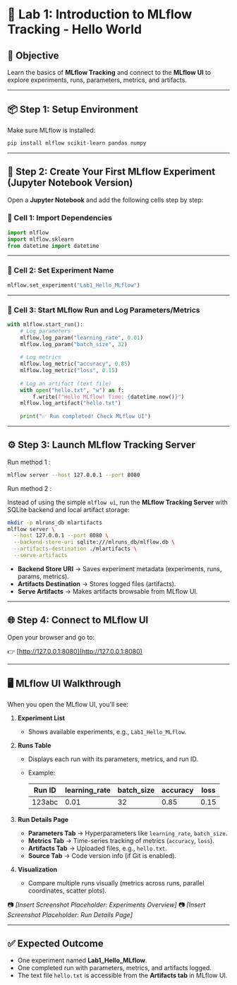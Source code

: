 
# 🚀 Lab 1: Introduction to MLflow Tracking - Hello World

## 🎯 Objective
Learn the basics of **MLflow Tracking** and connect to the **MLflow UI** to explore experiments, runs, parameters, metrics, and artifacts.

---

## 📦 Step 1: Setup Environment

Make sure MLflow is installed:

```bash
pip install mlflow scikit-learn pandas numpy
````

---

## 📝 Step 2: Create Your First MLflow Experiment (Jupyter Notebook Version)

Open a **Jupyter Notebook** and add the following cells step by step:

### 🔹 Cell 1: Import Dependencies

```python
import mlflow
import mlflow.sklearn
from datetime import datetime
```

---

### 🔹 Cell 2: Set Experiment Name

```python
mlflow.set_experiment("Lab1_Hello_MLflow")
```

---

### 🔹 Cell 3: Start MLflow Run and Log Parameters/Metrics

```python
with mlflow.start_run():
    # Log parameters
    mlflow.log_param("learning_rate", 0.01)
    mlflow.log_param("batch_size", 32)
    
    # Log metrics
    mlflow.log_metric("accuracy", 0.85)
    mlflow.log_metric("loss", 0.15)
    
    # Log an artifact (text file)
    with open("hello.txt", "w") as f:
        f.write(f"Hello MLflow! Time: {datetime.now()}")
    mlflow.log_artifact("hello.txt")
    
    print("✅ Run completed! Check MLflow UI")
```

---

## ⚙️ Step 3: Launch MLflow Tracking Server

Run method 1 :

```bash
mlflow server --host 127.0.0.1 --port 8080
```

Run method 2 :


Instead of using the simple `mlflow ui`, run the **MLflow Tracking Server** with SQLite backend and local artifact storage:

```bash
mkdir -p mlruns_db mlartifacts
mlflow server \
  --host 127.0.0.1 --port 8080 \
  --backend-store-uri sqlite:///mlruns_db/mlflow.db \
  --artifacts-destination ./mlartifacts \
  --serve-artifacts
```

* **Backend Store URI** → Saves experiment metadata (experiments, runs, params, metrics).
* **Artifacts Destination** → Stores logged files (artifacts).
* **Serve Artifacts** → Makes artifacts browsable from MLflow UI.

---

## 🌐 Step 4: Connect to MLflow UI

Open your browser and go to:

👉 [http://127.0.0.1:8080](http://127.0.0.1:8080)

---

## 🖥️ MLflow UI Walkthrough

When you open the MLflow UI, you’ll see:

1. **Experiment List**

   * Shows available experiments, e.g., `Lab1_Hello_MLflow`.

2. **Runs Table**

   * Displays each run with its parameters, metrics, and run ID.
   * Example:

     | Run ID | learning_rate | batch_size | accuracy | loss |
     | ------ | ------------- | ---------- | -------- | ---- |
     | 123abc | 0.01          | 32         | 0.85     | 0.15 |

3. **Run Details Page**

   * **Parameters Tab** → Hyperparameters like `learning_rate`, `batch_size`.
   * **Metrics Tab** → Time-series tracking of metrics (`accuracy`, `loss`).
   * **Artifacts Tab** → Uploaded files, e.g., `hello.txt`.
   * **Source Tab** → Code version info (if Git is enabled).

4. **Visualization**

   * Compare multiple runs visually (metrics across runs, parallel coordinates, scatter plots).

📷 *[Insert Screenshot Placeholder: Experiments Overview]*
📷 *[Insert Screenshot Placeholder: Run Details Page]*

---

## ✅ Expected Outcome

* One experiment named **Lab1_Hello_MLflow**.
* One completed run with parameters, metrics, and artifacts logged.
* The text file `hello.txt` is accessible from the **Artifacts tab** in MLflow UI.
